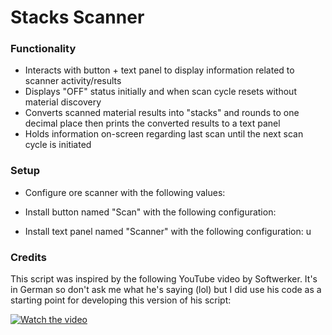 # Stacks Scanner

### Functionality
- Interacts with button + text panel to display information related to scanner activity/results
- Displays "OFF" status initially and when scan cycle resets without material discovery
- Converts scanned material results into "stacks" and rounds to one decimal place then prints the converted results to a text panel
- Holds information on-screen regarding last scan until the next scan cycle is initiated

### Setup
- Configure ore scanner with the following values:

- Install button named "Scan" with the following configuration:

- Install text panel named "Scanner" with the following configuration:
u

### Credits
This script was inspired by the following YouTube video by Softwerker. It's in German so don't ask me what he's saying (lol) but I did use his code as a starting point for developing this version of his script:

[![Watch the video](https://img.youtube.com/vi/T-D1KVIuvjA/maxresdefault.jpg)](https://youtu.be/FgYT2hmM4zE)
